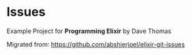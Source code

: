 # Issues

Example Project for **Programming Elixir** by Dave Thomas

Migrated from: https://github.com/abshierjoel/elixir-git-issues
